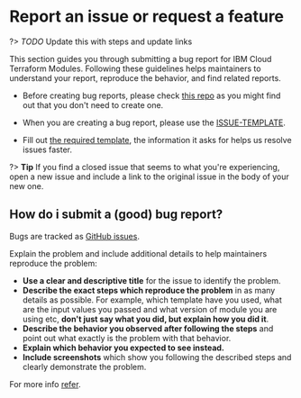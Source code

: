 # Report an issue or request a feature

?> *TODO* Update this with steps and update links

This section guides you through submitting a bug report for IBM Cloud Terraform Modules. Following these guidelines helps maintainers to understand your report, reproduce the behavior, and find related reports.

* Before creating bug reports, please check [this repo](https://github.com/terraform-ibm-modules/terraform-ibm-issue-tracker/issues) as you might find out that you don't need to create one.

* When you are creating a bug report, please use the [ISSUE-TEMPLATE](https://github.com/terraform-ibm-modules/terraform-ibm-issue-tracker/issues/new/choose).

* Fill out [the required template](https://github.com/terraform-ibm-modules/terraform-ibm-issue-tracker/issues/new/choose), the information it asks for helps us resolve issues faster.

?> **Tip** If you find a closed issue that seems to what you're experiencing, open a new issue and include a link to the original issue in the body of your new one.

## How do i submit a (good) bug report?

Bugs are tracked as [GitHub issues](https://github.com/terraform-ibm-modules/terraform-ibm-issue-tracker/issues).

Explain the problem and include additional details to help maintainers reproduce the problem:

* **Use a clear and descriptive title** for the issue to identify the problem.
* **Describe the exact steps which reproduce the problem** in as many details as possible. For example, which template have you used, what are the input values you passed and what version of module you are using etc, **don't just say what you did, but explain how you did it**.
* **Describe the behavior you observed after following the steps** and point out what exactly is the problem with that behavior.
* **Explain which behavior you expected to see instead.**
* **Include screenshots** which show you following the described steps and clearly demonstrate the problem.

For more info [refer](https://github.com/terraform-ibm-modules/terraform-ibm-issue-tracker/blob/main/README.md).
